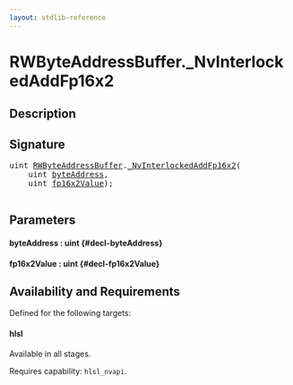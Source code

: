 ```yaml
---
layout: stdlib-reference
---
```


# RWByteAddressBuffer\.\_NvInterlockedAddFp16x2

## Description





## Signature 

<pre>
<span class="code_keyword">uint</span> <a href="/stdlib-reference/types/rwbyteaddressbuffer-0126d/index" class="code_type">RWByteAddressBuffer</a>.<a href="/stdlib-reference/types/rwbyteaddressbuffer-0126d/0nvinterlockedaddfp16x2-013eh">_NvInterlockedAddFp16x2</a>(
    <span class="code_keyword">uint</span> <a href="/stdlib-reference/types/rwbyteaddressbuffer-0126d/0nvinterlockedaddfp16x2-013eh#decl-byteAddress" class="code_param">byteAddress</a>,
    <span class="code_keyword">uint</span> <a href="/stdlib-reference/types/rwbyteaddressbuffer-0126d/0nvinterlockedaddfp16x2-013eh#decl-fp16x2Value" class="code_param">fp16x2Value</a>);

</pre>

## Parameters

#### byteAddress  : uint {#decl-byteAddress}
#### fp16x2Value  : uint {#decl-fp16x2Value}

## Availability and Requirements

Defined for the following targets:

#### hlsl
Available in all stages.

Requires capability: `hlsl_nvapi`.


